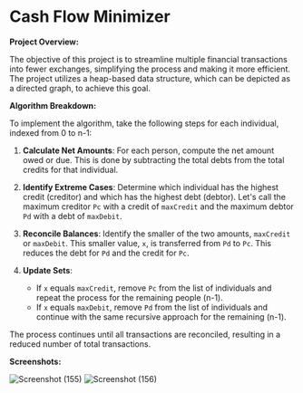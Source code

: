 # Cash Flow Minimizer

**Project Overview:**

The objective of this project is to streamline multiple financial transactions into fewer exchanges, simplifying the process and making it more efficient. The project utilizes a heap-based data structure, which can be depicted as a directed graph, to achieve this goal.

**Algorithm Breakdown:**

To implement the algorithm, take the following steps for each individual, indexed from 0 to n-1:

1. **Calculate Net Amounts**: For each person, compute the net amount owed or due. This is done by subtracting the total debts from the total credits for that individual.
  
2. **Identify Extreme Cases**: Determine which individual has the highest credit (creditor) and which has the highest debt (debtor). Let's call the maximum creditor `Pc` with a credit of `maxCredit` and the maximum debtor `Pd` with a debt of `maxDebit`.
  
3. **Reconcile Balances**: Identify the smaller of the two amounts, `maxCredit` or `maxDebit`. This smaller value, `x`, is transferred from `Pd` to `Pc`. This reduces the debt for `Pd` and the credit for `Pc`.
  
4. **Update Sets**: 
   - If `x` equals `maxCredit`, remove `Pc` from the list of individuals and repeat the process for the remaining people (n-1).
   - If `x` equals `maxDebit`, remove `Pd` from the list of individuals and continue with the same recursive approach for the remaining (n-1).

The process continues until all transactions are reconciled, resulting in a reduced number of total transactions.

**Screenshots:**

![Screenshot (155)](https://github.com/anilrai4001/cash-flow-minimizer/assets/79553966/b0fcb094-9b36-4ac4-a67f-7d33d629af2d)
![Screenshot (156)](https://github.com/anilrai4001/cash-flow-minimizer/assets/79553966/a3e7dd4f-c9b3-4be3-a453-b1f9b95114b0)

